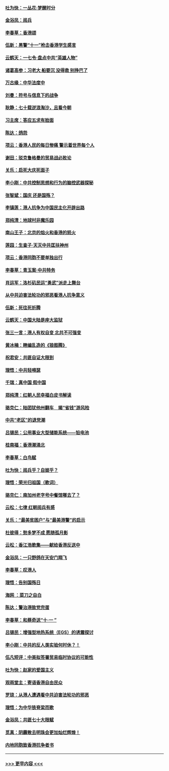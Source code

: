 #### [吐为快：一丛花‧梦醒时分](../pages/nsc993/n11567491.md?t=10042322) 
#### [金浴凤：阅兵](../pages/nsc993/n11567454.md?t=10042322) 
#### [李春草：香港颂](../pages/nsc993/n11567444.md?t=10042322) 
#### [伍新：黑警“十一”枪击香港学生感言](../pages/nsc993/n11567426.md?t=10042322) 
#### [云鹤天：一七令‧盘点中共“英雄人物”](../pages/nsc993/n11567091.md?t=10042322) 
#### [诸葛高参：习老大 船要沉 没得救 别挣巴了](../pages/nsc993/n11566976.md?t=10042322) 
#### [万古缘：中华法度中](../pages/nsc993/n11566726.md?t=10042322) 
#### [刘曼：符号与信息下的战争](../pages/nsc993/n11564655.md?t=10042322) 
#### [耿静：七十载逆浪淘沙，且看今朝](../pages/nsc993/n11564520.md?t=10042322) 
#### [习主席：答应五求有脸面](../pages/nsc993/n11563953.md?t=10042322) 
#### [陈达：鸽怨](../pages/nsc993/n11561879.md?t=10042322) 
#### [项云：香港人民的每日惨痛  警示着世界每个人](../pages/nsc993/n11559273.md?t=10042322) 
#### [谢田：驳克鲁格曼的贸易战必败论](../pages/nsc993/n11555840.md?t=10042322) 
#### [关乐：启死大庆死面子](../pages/nsc993/n11556823.md?t=10042322) 
#### [李小刚：中共控制思想和行为的脑控武器探秘](../pages/nsc993/n11556776.md?t=10042322) 
#### [张智斌：国庆  还是国殇？](../pages/nsc993/n11556617.md?t=10042322) 
#### [李镇莲：港人抗争为中国民主化开辟出路](../pages/nsc993/n11556570.md?t=10042322) 
#### [郑纯清：地球村非魔乐园](../pages/nsc993/n11555415.md?t=10042322) 
#### [南山王子：北京的焰火和香港的怒火](../pages/nsc993/n11555318.md?t=10042322) 
#### [莲园：生查子·天灭中共匡扶神州](../pages/nsc993/n11555302.md?t=10042322) 
#### [项云：香港同胞不要单独出行](../pages/nsc993/n11555276.md?t=10042322) 
#### [李春草：青玉案‧中共特务](../pages/nsc993/n11552356.md?t=10042322) 
#### [肖运军：洛杉矶民运“勇武”派走上舞台](../pages/nsc993/n11551595.md?t=10042322) 
#### [从中共迫害法轮功的邪恶看港人抗争意义](../pages/nsc993/n11540858.md?t=10042322) 
#### [伍新：死往死折腾](../pages/nsc993/n11550174.md?t=10042322) 
#### [云鹤天：中国大陆是座大监狱](../pages/nsc993/n11550155.md?t=10042322) 
#### [张三一言：港人有权自变 北共不可强变](../pages/nsc993/n11550132.md?t=10042322) 
#### [黄冰楠：瞎编乱造的《狼图腾》](../pages/nsc993/n11550082.md?t=10042322) 
#### [祝君安：共匪自证大限到](../pages/nsc993/n11550041.md?t=10042322) 
#### [理悟：中共轻嘚瑟](../pages/nsc993/n11547978.md?t=10042322) 
#### [千瑞：真中国 假中国](../pages/nsc993/n11547865.md?t=10042322) 
#### [郑纯清：红朝人民幸福白皮书解读](../pages/nsc993/n11547499.md?t=10042322) 
#### [骆克仁：陆团犹他州翻车　揭“省钱”游风险](../pages/nsc993/n11546977.md?t=10042322) 
#### [中共“老区”的退党潮](../pages/nsc993/n11545995.md?t=10042322) 
#### [吕锡民：公用事业大型储能系统——铅电池](../pages/nsc993/n11545701.md?t=10042322) 
#### [桂南福：香港潮涌北](../pages/nsc993/n11545682.md?t=10042322) 
#### [李春草：白鸟赋](../pages/nsc993/n11545663.md?t=10042322) 
#### [吐为快：阅兵乎？自娱乎？](../pages/nsc993/n11545625.md?t=10042322) 
#### [理悟：荣光归祖国（歌词）](../pages/nsc993/n11545616.md?t=10042322) 
#### [骆克仁：南加州老字号中餐馆哪去了？](../pages/nsc993/n11545120.md?t=10042322) 
#### [云松：七律 红朝阅兵有感](../pages/nsc993/n11542394.md?t=10042322) 
#### [关乐：“最美贫困户”与“最美港警”的启示](../pages/nsc993/n11542252.md?t=10042322) 
#### [杜彼得：愁多梦不成 愿随孤月影](../pages/nsc993/n11540296.md?t=10042322) 
#### [云松：香江浩歌集——献给香港反送中](../pages/nsc993/n11540149.md?t=10042322) 
#### [金浴凤：一只野鸽在天安门翔飞](../pages/nsc993/n11540280.md?t=10042322) 
#### [李春草：叹港人](../pages/nsc993/n11540119.md?t=10042322) 
#### [理悟：告别国殇日](../pages/nsc993/n11539610.md?t=10042322) 
#### [海网 ：菜刀之自白](../pages/nsc993/n11539597.md?t=10042322) 
#### [陈达：警治港致党完蛋](../pages/nsc993/n11538127.md?t=10042322) 
#### [李春草：和蔡奇送“十·一 ”](../pages/nsc993/n11537810.md?t=10042322) 
#### [吕锡民：增强型地热系统（EGS）的诱震探讨](../pages/nsc993/n11537765.md?t=10042322) 
#### [李小刚：中共的反人类实验何时休？！](../pages/nsc993/n11537669.md?t=10042322) 
#### [伍凡短评：中美拟签署贸易临时协议的可能性](../pages/nsc993/n11536773.md?t=10042322) 
#### [吐为快：赵家的爱国主义](../pages/nsc993/n11536750.md?t=10042322) 
#### [观雨堂主：寄语香港自由民众](../pages/nsc993/n11536735.md?t=10042322) 
#### [罗琼：从港人遭遇看中共迫害法轮功的邪恶](../pages/nsc993/n11507862.md?t=10042322) 
#### [理悟：为中华铁脊梁而歌](../pages/nsc993/n11534458.md?t=10042322) 
#### [金浴凤：共匪七十大限赋](../pages/nsc993/n11534434.md?t=10042322) 
#### [觅真：阴霾散去明珠会更加灿烂辉煌！](../pages/nsc993/n11531858.md?t=10042322) 
#### [内地同胞致香港抗争者书](../pages/nsc993/n11531645.md?t=10042322) 

----
#### [ >>> 更早内容 <<< ](../indexes/nsc993-earlier.md)
